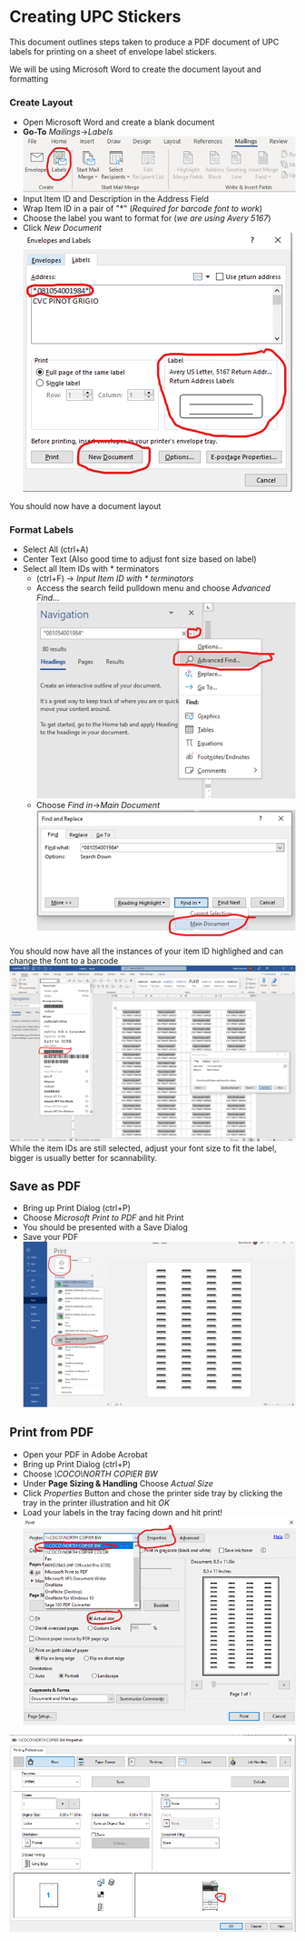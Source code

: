 # Creating UPC Stickers
This document outlines steps taken to produce a PDF document of UPC labels for printing on a sheet of envelope label stickers.

We will be using Microsoft Word to create the document layout and formatting
### Create Layout
- Open Microsoft Word and create a blank document
- **Go-To** *Mailings*->*Labels*  
         ![Mailing and Labels location](images/UPCLabels/1.png?raw=true)
- Input Item ID and Description in the Address Field
- Wrap Item ID in a pair of "*" (*Required for barcode font to work*)
- Choose the label you want to format for (*we are using Avery 5167*)
- Click *New Document*  
            ![Mailing and Labels location](images/UPCLabels/2.png?raw=true)  

You should now have a document layout
              
### Format Labels
- Select All (ctrl+A)
- Center Text (Also good time to adjust font size based on label)
- Select all Item IDs with * terminators
  - (ctrl+F) -> *Input Item ID with * terminators*   
  - Access the search feild pulldown menu and choose *Advanced Find...*  
        ![Mailing and Labels location](images/UPCLabels/3.png?raw=true)  
  - Choose *Find in*->*Main Document*  
        ![Mailing and Labels location](images/UPCLabels/4.png?raw=true)  
   
 
You should now have all the instances of your item ID highlighed and can change the font to a barcode  
![Mailing and Labels location](images/UPCLabels/5.png?raw=true)  
While the item IDs are still selected, adjust your font size to fit the label, bigger is usually better for scannability.

## Save as PDF
- Bring up Print Dialog (ctrl+P)
- Choose *Microsoft Print to PDF* and hit Print
- You should be presented with a Save Dialog
- Save your PDF  
![Mailing and Labels location](images/UPCLabels/6.png?raw=true)  
       
## Print from PDF
- Open your PDF in Adobe Acrobat
- Bring up Print Dialog (ctrl+P)
- Choose *\\COCO\NORTH COPIER BW*
- Under **Page Sizing & Handling** Choose *Actual Size*
- Click *Properties* Button and chose the printer side tray by clicking the tray in the printer illustration and hit *OK*
- Load your labels in the tray facing down and hit print! 
![Mailing and Labels location](images/UPCLabels/7.png?raw=true)  

![Mailing and Labels location](images/UPCLabels/8.png?raw=true)
